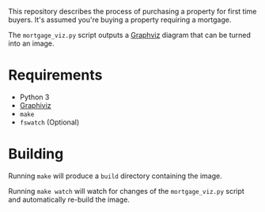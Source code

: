 This repository describes the process of purchasing a property for first time buyers. It's assumed you're buying a property requiring a mortgage.

The `mortgage_viz.py` script outputs a [Graphviz](https://graphviz.org) diagram that can be turned into an image.

# Requirements

- Python 3
- [Graphiviz](https://graphviz.org)
- `make`
- `fswatch` (Optional)

# Building
Running `make` will produce a `build` directory containing the image.

Running `make watch` will watch for changes of the `mortgage_viz.py` script and automatically re-build the image.

